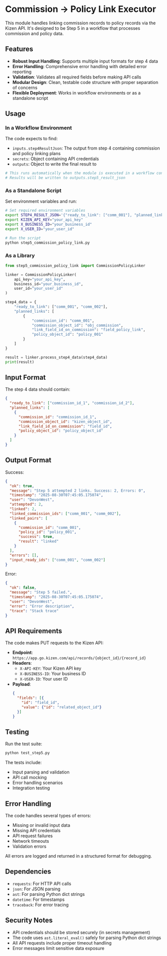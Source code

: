 # Commission → Policy Link Executor

This module handles linking commission records to policy records via the Kizen API. It's designed to be Step 5 in a workflow that processes commission and policy data.

## Features

- **Robust Input Handling**: Supports multiple input formats for step 4 data
- **Error Handling**: Comprehensive error handling with detailed error reporting
- **Validation**: Validates all required fields before making API calls
- **Modular Design**: Clean, testable code structure with proper separation of concerns
- **Flexible Deployment**: Works in workflow environments or as a standalone script

## Usage

### In a Workflow Environment

The code expects to find:
- `inputs.step4ResultJson`: The output from step 4 containing commission and policy linking plans
- `secrets`: Object containing API credentials
- `outputs`: Object to write the final result to

```python
# This runs automatically when the module is executed in a workflow context
# Results will be written to outputs.step5_result_json
```

### As a Standalone Script

Set environment variables and run:

```bash
# Set required environment variables
export STEP4_RESULT_JSON='{"ready_to_link": ["comm_001"], "planned_links": [{"commission_id": "comm_001", "commission_object_id": "obj_commission", "link_field_id_on_commission": "field_policy_link", "policy_object_id": "policy_001"}]}'
export KIZEN_API_KEY="your_api_key"
export X_BUSINESS_ID="your_business_id"
export X_USER_ID="your_user_id"

# Run the script
python step5_commission_policy_link.py
```

### As a Library

```python
from step5_commission_policy_link import CommissionPolicyLinker

linker = CommissionPolicyLinker(
    api_key="your_api_key",
    business_id="your_business_id", 
    user_id="your_user_id"
)

step4_data = {
    "ready_to_link": ["comm_001", "comm_002"],
    "planned_links": [
        {
            "commission_id": "comm_001",
            "commission_object_id": "obj_commission",
            "link_field_id_on_commission": "field_policy_link",
            "policy_object_id": "policy_001"
        }
    ]
}

result = linker.process_step4_data(step4_data)
print(result)
```

## Input Format

The step 4 data should contain:

```json
{
  "ready_to_link": ["commission_id_1", "commission_id_2"],
  "planned_links": [
    {
      "commission_id": "commission_id_1",
      "commission_object_id": "kizen_object_id",
      "link_field_id_on_commission": "field_id",
      "policy_object_id": "policy_object_id"
    }
  ]
}
```

## Output Format

Success:
```json
{
  "ok": true,
  "message": "Step 5 attempted 2 links. Success: 2, Errors: 0",
  "timestamp": "2025-08-30T07:45:05.175074",
  "user": "DevonWest",
  "attempted": 2,
  "linked": 2,
  "linked_commission_ids": ["comm_001", "comm_002"],
  "linked_pairs": [
    {
      "commission_id": "comm_001",
      "policy_id": "policy_001",
      "success": true,
      "result": "linked"
    }
  ],
  "errors": [],
  "input_ready_ids": ["comm_001", "comm_002"]
}
```

Error:
```json
{
  "ok": false,
  "message": "Step 5 failed.",
  "timestamp": "2025-08-30T07:45:05.175074",
  "user": "DevonWest",
  "error": "Error description",
  "trace": "Stack trace"
}
```

## API Requirements

The code makes PUT requests to the Kizen API:

- **Endpoint**: `https://app.go.kizen.com/api/records/{object_id}/{record_id}`
- **Headers**: 
  - `X-API-KEY`: Your Kizen API key
  - `X-BUSINESS-ID`: Your business ID
  - `X-USER-ID`: Your user ID
- **Payload**:
  ```json
  {
    "fields": [{
      "id": "field_id",
      "value": {"id": "related_object_id"}
    }]
  }
  ```

## Testing

Run the test suite:

```bash
python test_step5.py
```

The tests include:
- Input parsing and validation
- API call mocking
- Error handling scenarios
- Integration testing

## Error Handling

The code handles several types of errors:
- Missing or invalid input data
- Missing API credentials
- API request failures
- Network timeouts
- Validation errors

All errors are logged and returned in a structured format for debugging.

## Dependencies

- `requests`: For HTTP API calls
- `json`: For JSON parsing
- `ast`: For parsing Python dict strings
- `datetime`: For timestamps
- `traceback`: For error tracing

## Security Notes

- API credentials should be stored securely (in secrets management)
- The code uses `ast.literal_eval()` safely for parsing Python dict strings
- All API requests include proper timeout handling
- Error messages limit sensitive data exposure